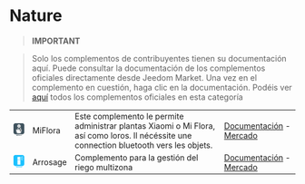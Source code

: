 
# Nature


>**IMPORTANT**

>Solo los complementos de contribuyentes tienen su documentación aquí. Puede consultar la documentación de los complementos oficiales directamente desde Jeedom Market. Una vez en el complemento en cuestión, haga clic en la documentación.
>Podéis ver [aquí](https://market.jeedom.com/index.php?v=d&p=market&type=plugin&categorie=nature) todos los complementos oficiales en esta categoría

| | | | |
|--- | --- | --- | ---|
|<img src="MiFlora/MiFlora_icon.png" class="pluginLogo" width="100" />|MiFlora|Este complemento le permite administrar plantas Xiaomi o Mi Flora, así como loros. Il nécéssite une connection bluetooth vers les objets.|[Documentación](https://NextDom.github.io/plugin-MiFlora/#language#) - [Mercado](https://market.jeedom.com/index.php?v=d&p=market_display&id=2686)|
|<img src="arrosage/arrosage_icon.png" class="pluginLogo" width="100" />|Arrosage|Complemento para la gestión del riego multizona|[Documentación](https://jeedom.github.io/) - [Mercado](https://market.jeedom.com/index.php?v=d&p=market_display&id=2353)|
